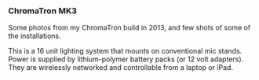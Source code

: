 ### ChromaTron MK3

Some photos from my ChromaTron build in 2013, and few shots of some of the installations.

This is a 16 unit lighting system that mounts on conventional mic stands.  Power is supplied by lithium-polymer battery packs (or 12 volt adapters).  They are wirelessly networked and controllable from a laptop or iPad.
